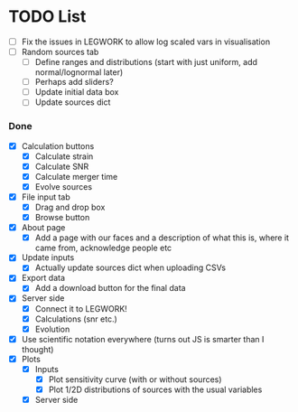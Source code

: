 # TODO List

- [ ] Fix the issues in LEGWORK to allow log scaled vars in visualisation
- [ ] Random sources tab
    - [ ] Define ranges and distributions (start with just uniform, add normal/lognormal later)
    - [ ] Perhaps add sliders?
    - [ ] Update initial data box
    - [ ] Update sources dict

### Done
- [x] Calculation buttons
    - [x] Calculate strain
    - [x] Calculate SNR
    - [x] Calculate merger time
    - [x] Evolve sources
- [x] File input tab
    - [x] Drag and drop box
    - [x] Browse button
- [x] About page
    - [x] Add a page with our faces and a description of what this is, where it came from, acknowledge people etc
- [x] Update inputs
    - [x] Actually update sources dict when uploading CSVs
- [x] Export data
    - [x] Add a download button for the final data
- [x] Server side
    - [x] Connect it to LEGWORK!
    - [x] Calculations (snr etc.)
    - [x] Evolution
- [x] Use scientific notation everywhere (turns out JS is smarter than I thought)
- [x] Plots
    - [x] Inputs
        - [x] Plot sensitivity curve (with or without sources)
        - [x] Plot 1/2D distributions of sources with the usual variables
    - [x] Server side